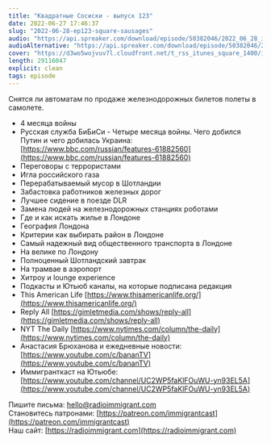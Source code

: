 ```yaml
---
title: "Квадратные Сосиски - выпуск 123"
date: 2022-06-27 17:46:37
slug: "2022-06-28-ep123-square-sausages"
audio: "https://api.spreaker.com/download/episode/50382046/2022_06_28_icast_ep123_square_sausages.mp3"
audioAlternative: "https://api.spreaker.com/download/episode/50382046/2022_06_28_icast_ep123_square_sausages.mp3"
cover: "https://d3wo5wojvuv7l.cloudfront.net/t_rss_itunes_square_1400/images.spreaker.com/original/0e4aae56637a554777d33ab9bf1afd4f.jpg"
length: 29116047
explicit: clean
tags: episode
---
```


Снятся ли автоматам по продаже железнодорожных билетов полеты в самолете.  
  
* 4 месяца войны  
* Русская служба БиБиСи - Четыре месяца войны. Чего добился Путин и чего добилась Украина: [https://www.bbc.com/russian/features-61882560](https://www.bbc.com/russian/features-61882560)  
* Переговоры с террористами  
* Игла российского газа  
* Перерабатываемый мусор в Шотландии  
* Забастовка работников железных дорог  
* Лучшее сидение в поезде DLR  
* Замена людей на железнодорожных станциях роботами  
* Где и как искать жилье в Лондоне  
* География Лондона  
* Критерии как выбирать район в Лондоне  
* Самый надежный вид общественного транспорта в Лондоне  
* На велике по Лондону  
* Полноценный Шотландский завтрак  
* На трамвае в аэропорт  
* Хитроу и lounge experience  
* Подкасты и Ютьюб каналы, на которые подписана редакция  
* This American Life [https://www.thisamericanlife.org/](https://www.thisamericanlife.org/)  
* Reply All [https://gimletmedia.com/shows/reply-all](https://gimletmedia.com/shows/reply-all)  
* NYT The Daily [https://www.nytimes.com/column/the-daily](https://www.nytimes.com/column/the-daily)  
* Анастасия Брюханова и ежедневные новости: [https://www.youtube.com/c/bananTV](https://www.youtube.com/c/bananTV)  
* Иммигранткаст на Ютьюбе: [https://www.youtube.com/channel/UC2WP5faKlFOuWU-yn93EL5A](https://www.youtube.com/channel/UC2WP5faKlFOuWU-yn93EL5A)  
  
Пишите письма: [hello@radioimmigrant.com](mailto:hello@radioimmigrant.com)  
Становитесь патронами: [https://patreon.com/immigrantcast](https://patreon.com/immigrantcast)  
Наш сайт: [https://radioimmigrant.com](https://radioimmigrant.com)
